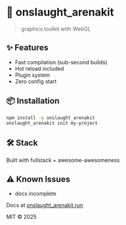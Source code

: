 # 🚀 onslaught_arenakit

> graphics toolkit with WebGL

## ✨ Features

- Fast compilation (sub-second builds)
- Hot reload included
- Plugin system
- Zero config start

## 📦 Installation

```bash
npm install -g onslaught_arenakit
onslaught_arenakit init my-project
```

## 🛠️ Stack

Built with fullstack + awesome-awesomeness

## ⚠️ Known Issues

- docs incomplete

Docs at [onslaught_arenakit.run](https://onslaught_arenakit.run)

MIT © 2025
